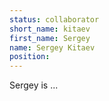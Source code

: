 ```yaml
---
status: collaborator
short_name: kitaev
first_name: Sergey
name: Sergey Kitaev
position: 
---
```

Sergey is ...